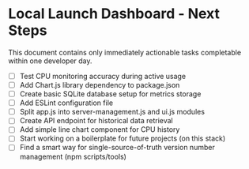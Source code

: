# Local Launch Dashboard - Next Steps

This document contains only immediately actionable tasks completable within one developer day.

- [ ] Test CPU monitoring accuracy during active usage
- [ ] Add Chart.js library dependency to package.json
- [ ] Create basic SQLite database setup for metrics storage
- [ ] Add ESLint configuration file
- [ ] Split app.js into server-management.js and ui.js modules
- [ ] Create API endpoint for historical data retrieval
- [ ] Add simple line chart component for CPU history
- [ ] Start working on a boilerplate for future projects (on this stack)
- [ ] Find a smart way for single-source-of-truth version number management (npm scripts/tools)
